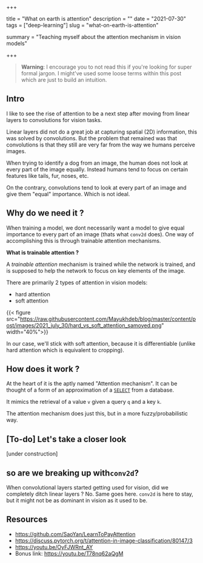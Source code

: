 +++


title = "What on earth is attention"
description = ""
date = "2021-07-30"
tags = ["deep-learning"]
slug = "what-on-earth-is-attention"

summary = "Teaching myself about the attention mechanism in vision models"

+++

> **Warning**: I encourage you to not read this if you're looking for super formal jargon. I might've used some loose terms within this post which are just to build an intuition. 

## Intro

I like to see the rise of attention to be a next step after moving from linear layers to convolutions for vision tasks. 

Linear layers did not do a great job at capturing spatial (2D) information, this was solved by convolutions. But the problem that remained was that convolutions is that they still are very far from the way we humans perceive images. 

When trying to identify a dog from an image, the human does not look at every part of the image equally. Instead humans tend to focus on certain features like tails, fur, noses, etc. 

On the contrary, convolutions tend to look at every part of an image and give them "equal" importance. Which is not ideal. 

## Why do we need it ? 

When training a model, we dont necessarily want a model to give equal importance to every part of an image (thats what `conv2d` does). One way of accomplishing this is through trainable attention mechanisms.

**What is trainable attention ?**

A _trainable attention_ mechanism is trained while the network is trained, and is supposed to help the network to focus on key elements of the image.

There are primarily 2 types of attention in vision models: 
- hard attention
- soft attention 

{{< figure src="https://raw.githubusercontent.com/Mayukhdeb/blog/master/content/post/images/2021_july_30/hard_vs_soft_attention_samoyed.png" width="40%">}}

In our case, we'll stick with soft attention, because it is differentiable (unlike hard attention which is equivalent to cropping). 

## How does it work ? 

At the heart of it is the aptly named "Attention mechanism". It can be thought of a form of an approximation of a [`SELECT`](https://youtu.be/OyFJWRnt_AY?t=707) from a database.

It mimics the retrieval of a value `v` given a query `q` and a key `k`.

The attention mechanism does just this, but in a more fuzzy/probabilistic way.

## [To-do] Let's take a closer look

[under construction]

## so are we breaking up with`conv2d`?

When convolutional layers started getting used for vision, did we completely ditch linear layers ? No. Same goes here. `conv2d` is here to stay, but it might not be as dominant in vision as it used to be. 

## Resources 

- https://github.com/SaoYan/LearnToPayAttention
- https://discuss.pytorch.org/t/attention-in-image-classification/80147/3
- https://youtu.be/OyFJWRnt_AY
- Bonus link: https://youtu.be/T78nq62aQgM



